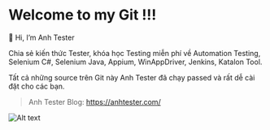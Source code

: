 # Welcome to my Git !!!

👋 Hi, I’m Anh Tester

Chia sẻ kiến thức Tester, khóa học Testing miễn phí về Automation Testing, Selenium C#, Selenium Java, Appium, WinAppDriver, Jenkins, Katalon Tool.

Tất cả những source trên Git này Anh Tester đã chạy passed và rất dễ cài đặt cho các bạn.

> Anh Tester Blog: https://anhtester.com/

![Alt text](https://anhtester.com/uploads/logo/anhtester_logo_512.png?raw=true "Anh Tester - Automation Testing")
